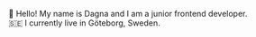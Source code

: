 👋 Hello! My name is Dagna and I am a junior frontend developer. <br/>
🇸🇪 I currently live in Göteborg, Sweden.
